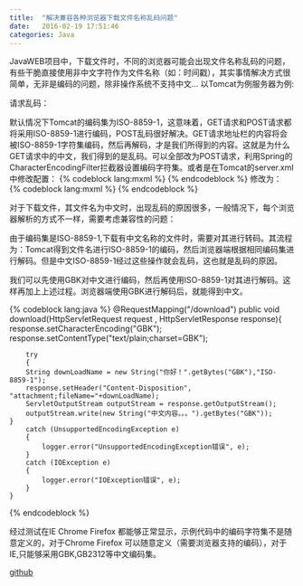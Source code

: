 ```yaml
---
title:  "解决兼容各种浏览器下载文件名称乱码问题"
date:   2016-02-19 17:51:46
categories: Java
---
```

JavaWEB项目中，下载文件时，不同的浏览器可能会出现文件名称乱码的问题，有些干脆直接使用非中文字符作为文件名称（如：时间戳），其实事情解决方式很简单，无非是编码的问题，除非操作系统不支持中文...
以Tomcat为例服务器为例:

请求乱码：
<!-- more -->
默认情况下Tomcat的编码集为ISO-8859-1，这意味着，GET请求和POST请求都将采用ISO-8859-1进行编码，POST乱码很好解决。GET请求地址栏的内容将会被ISO-8859-1字符集编码，然后再解码，才是我们所得到的内容。这就是为什么GET请求中的中文，我们得到的是乱码。可以全部改为POST请求，利用Spring的CharacterEncodingFilter拦截器设置编码字符集。或者是在Tomcat的server.xml中修改配置：
{% codeblock lang:mxml %}
<Connector connectionTimeout="20000" port="8080" protocol="HTTP/1.1" redirectPort="8443"/>
{% endcodeblock %}
修改为：
{% codeblock lang:mxml %}
<Connector connectionTimeout="20000" port="8080" protocol="HTTP/1.1" redirectPort="8443" URIEncoding="UTF-8" />
{% endcodeblock %}

对于下载文件，其文件名为中文时，出现乱码的原因很多，一般情况下，每个浏览器解析的方式不一样，需要考虑兼容性的问题：

由于编码集是ISO-8859-1,下载有中文名称的文件时，需要对其进行转码。其流程为：Tomcat得到文件名进行ISO-8859-1的编码，然后浏览器端根据相同编码集进行解码。但是中文ISO-8859-1经过这些操作就会乱码，这也就是乱码的原因。

我们可以先使用GBK对中文进行编码，然后再使用ISO-8859-1对其进行解码。这样再加上上述过程。浏览器端使用GBK进行解码后，就能得到中文。

{% codeblock lang:java %}
    @RequestMapping("/download")
    public void download(HttpServletRequest request , HttpServletResponse response){
    	response.setCharacterEncoding("GBK");
        response.setContentType("text/plain;charset=GBK");
        
    	try 
    	{
		String downLoadName = new String("你好！".getBytes("GBK"),"ISO-8859-1");
		response.setHeader("Content-Disposition", "attachment;fileName="+downLoadName);
		ServletOutputStream outputStream = response.getOutputStream();
		outputStream.write(new String("中文内容。。。").getBytes("GBK"));
	} 
    	catch (UnsupportedEncodingException e)
        {
            logger.error("UnsupportedEncodingException错误", e);
        }
        catch (IOException e)
        {
            logger.error("IOException错误", e);
        }
    }
{% endcodeblock %}

经过测试在IE Chrome Firefox 都能够正常显示，示例代码中的编码字符集不是随意定义的，对于Chrome Firefox 可以随意定义（需要浏览器支持的编码），对于IE,只能够采用GBK,GB2312等中文编码集。

[github][github]

[github]: https://github.com/jlqian


